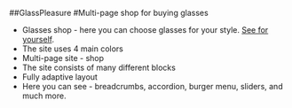 ##GlassPleasure
#Multi-page shop for buying glasses
- Glasses shop - here you can choose glasses for your style. [See for yourself](https://svayoff.github.io/GlassPleasure/).
- The site uses 4 main colors
- Multi-page site - shop
- The site consists of many different blocks
- Fully adaptive layout
- Here you can see - breadcrumbs, accordion, burger menu, sliders, and much more.
